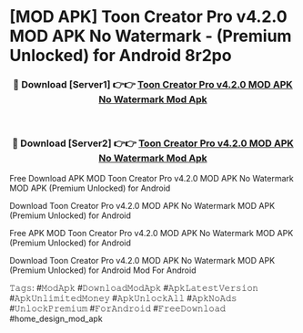 # [MOD APK] Toon Creator Pro v4.2.0 MOD APK No Watermark - (Premium Unlocked) for Android 8r2po



<div align="center">
<h3>🔴 Download [Server1] 👉👉 <a href="https://momento.my/?title=Toon_Creator_Pro_v4.2.0_MOD_APK_No_Watermark">Toon Creator Pro v4.2.0 MOD APK No Watermark Mod Apk</a></h3><br>

<h3>🔴 Download [Server2] 👉👉 <a href="https://momento.my/?title=Toon_Creator_Pro_v4.2.0_MOD_APK_No_Watermark">Toon Creator Pro v4.2.0 MOD APK No Watermark Mod Apk</a></h3>
</div>



Free Download APK MOD Toon Creator Pro v4.2.0 MOD APK No Watermark MOD APK (Premium Unlocked) for Android

Download Toon Creator Pro v4.2.0 MOD APK No Watermark MOD APK (Premium Unlocked) for Android

Free APK MOD Toon Creator Pro v4.2.0 MOD APK No Watermark MOD APK (Premium Unlocked) for Android

Download Toon Creator Pro v4.2.0 MOD APK No Watermark MOD APK (Premium Unlocked) for Android Mod For Android

𝚃𝚊𝚐𝚜: #𝙼𝚘𝚍𝙰𝚙𝚔 #𝙳𝚘𝚠𝚗𝚕𝚘𝚊𝚍𝙼𝚘𝚍𝙰𝚙𝚔 #𝙰𝚙𝚔𝙻𝚊𝚝𝚎𝚜𝚝𝚅𝚎𝚛𝚜𝚒𝚘𝚗 #𝙰𝚙𝚔𝚄𝚗𝚕𝚒𝚖𝚒𝚝𝚎𝚍𝙼𝚘𝚗𝚎𝚢 #𝙰𝚙𝚔𝚄𝚗𝚕𝚘𝚌𝚔𝙰𝚕𝚕 #𝙰𝚙𝚔𝙽𝚘𝙰𝚍𝚜 #𝚄𝚗𝚕𝚘𝚌𝚔𝙿𝚛𝚎𝚖𝚒𝚞𝚖 #𝙵𝚘𝚛𝙰𝚗𝚍𝚛𝚘𝚒𝚍 #𝙵𝚛𝚎𝚎𝙳𝚘𝚠𝚗𝚕𝚘𝚊𝚍 #home_design_mod_apk
